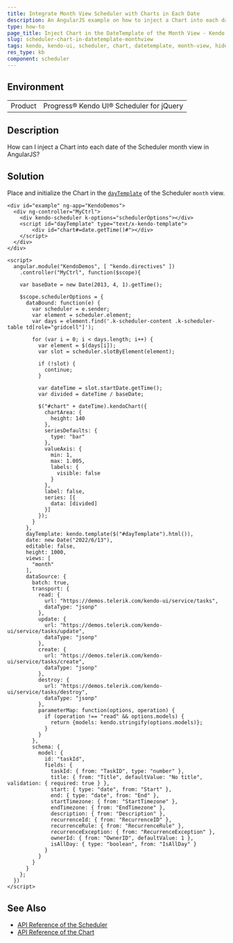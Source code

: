 ```yaml
---
title: Integrate Month View Scheduler with Charts in Each Date
description: An AngularJS example on how to inject a Chart into each date of the Kendo UI Scheduler month view.
type: how-to
page_title: Inject Chart in the DateTemplate of the Month View - Kendo UI Scheduler for jQuery
slug: scheduler-chart-in-datetemplate-monthview
tags: kendo, kendo-ui, scheduler, chart, datetemplate, month-view, hide
res_type: kb
component: scheduler
---
```


## Environment

<table>
 <tr>
  <td>Product</td>
  <td>Progress® Kendo UI® Scheduler for jQuery</td>
 </tr>
</table>

## Description

How can I inject a Chart into each date of the Scheduler month view in AngularJS?

## Solution

Place and initialize the Chart in the [`dayTemplate`](https://docs.telerik.com/kendo-ui/api/javascript/ui/scheduler/configuration/views.daytemplate) of the Scheduler `month` view.

```dojo
<div id="example" ng-app="KendoDemos">
  <div ng-controller="MyCtrl">
    <div kendo-scheduler k-options="schedulerOptions"></div>
    <script id="dayTemplate" type="text/x-kendo-template">
    	<div id="chart#=date.getTime()#"></div>
    </script>
  </div>
</div>

<script>
  angular.module("KendoDemos", [ "kendo.directives" ])
    .controller("MyCtrl", function($scope){

	var baseDate = new Date(2013, 4, 1).getTime();

    $scope.schedulerOptions = {
      dataBound: function(e) {
        var scheduler = e.sender;
        var element = scheduler.element;
        var days = element.find('.k-scheduler-content .k-scheduler-table td[role="gridcell"]');

		for (var i = 0; i < days.length; i++) {
          var element = $(days[i]);
          var slot = scheduler.slotByElement(element);

		  if (!slot) {
            continue;
          }

		  var dateTime = slot.startDate.getTime();
          var divided = dateTime / baseDate;

		  $("#chart" + dateTime).kendoChart({
            chartArea: {
              height: 140
            },
            seriesDefaults: {
              type: "bar"
            },
            valueAxis: {
              min: 1,
              max: 1.005,
              labels: {
                visible: false
              }
            },
            label: false,
            series: [{
              data: [divided]
            }]
          });
        }
      },
      dayTemplate: kendo.template($("#dayTemplate").html()),
      date: new Date("2022/6/13"),
      editable: false,
      height: 1000,
      views: [
        "month"
      ],
      dataSource: {
        batch: true,
        transport: {
          read: {
            url: "https://demos.telerik.com/kendo-ui/service/tasks",
            dataType: "jsonp"
          },
          update: {
            url: "https://demos.telerik.com/kendo-ui/service/tasks/update",
            dataType: "jsonp"
          },
          create: {
            url: "https://demos.telerik.com/kendo-ui/service/tasks/create",
            dataType: "jsonp"
          },
          destroy: {
            url: "https://demos.telerik.com/kendo-ui/service/tasks/destroy",
            dataType: "jsonp"
          },
          parameterMap: function(options, operation) {
            if (operation !== "read" && options.models) {
              return {models: kendo.stringify(options.models)};
            }
          }
        },
        schema: {
          model: {
            id: "taskId",
            fields: {
              taskId: { from: "TaskID", type: "number" },
              title: { from: "Title", defaultValue: "No title", validation: { required: true } },
              start: { type: "date", from: "Start" },
              end: { type: "date", from: "End" },
              startTimezone: { from: "StartTimezone" },
              endTimezone: { from: "EndTimezone" },
              description: { from: "Description" },
              recurrenceId: { from: "RecurrenceID" },
              recurrenceRule: { from: "RecurrenceRule" },
              recurrenceException: { from: "RecurrenceException" },
              ownerId: { from: "OwnerID", defaultValue: 1 },
              isAllDay: { type: "boolean", from: "IsAllDay" }
            }
          }
        }
      }
    };
  })
</script>

```

## See Also

* [API Reference of the Scheduler](https://docs.telerik.com/kendo-ui/api/javascript/ui/scheduler)
* [API Reference of the Chart](https://docs.telerik.com/kendo-ui/api/javascript/dataviz/ui/chart)
